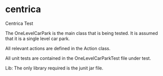 # centrica
Centrica Test

The OneLevelCarPark is the main class that is being tested. It is assumed that it is 
a single level car park.

All relevant actions are defined in the Action class.

All unit tests are contained in the OneLevelCarParkTest file under test.

Lib:
   The only library required is the junit jar file.
